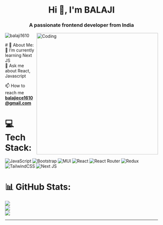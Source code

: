 <h1 align="center">Hi 👋, I'm BALAJI</h1>
<h3 align="center">A passionate frontend developer from India</h3>
<img align="right" alt="Coding" width="400" src="https://www.rlogical.com/wp-content/uploads/2020/07/react-js-developer.png"></img>
<p align="left"> <img src="https://komarev.com/ghpvc/?username=balaji1610&label=Profile%20views&color=0e75b6&style=flat" alt="balaji1610" /> </p>
# 💫 About Me:
<br>🌱 I’m currently learning Next JS<br>💬 Ask me about React, Javascript<br>


 📫 How to reach me **balajiece1610@gmail.com**




# 💻 Tech Stack:
![JavaScript](https://img.shields.io/badge/javascript-%23323330.svg?style=for-the-badge&logo=javascript&logoColor=%23F7DF1E) ![Bootstrap](https://img.shields.io/badge/bootstrap-%23563D7C.svg?style=for-the-badge&logo=bootstrap&logoColor=white) ![MUI](https://img.shields.io/badge/MUI-%230081CB.svg?style=for-the-badge&logo=material-ui&logoColor=white) ![React](https://img.shields.io/badge/react-%2320232a.svg?style=for-the-badge&logo=react&logoColor=%2361DAFB) ![React Router](https://img.shields.io/badge/React_Router-CA4245?style=for-the-badge&logo=react-router&logoColor=white) ![Redux](https://img.shields.io/badge/redux-%23593d88.svg?style=for-the-badge&logo=redux&logoColor=white) ![TailwindCSS](https://img.shields.io/badge/tailwindcss-%2338B2AC.svg?style=for-the-badge&logo=tailwind-css&logoColor=white) ![Next JS](https://img.shields.io/badge/Next-black?style=for-the-badge&logo=next.js&logoColor=white)
# 📊 GitHub Stats:
![](https://github-readme-stats.vercel.app/api?username=balaji1610&theme=default&hide_border=false&include_all_commits=false&count_private=false)<br/>
![](https://github-readme-streak-stats.herokuapp.com/?user=balaji1610&theme=default&hide_border=false)<br/>
![](https://github-readme-stats.vercel.app/api/top-langs/?username=balaji1610&theme=default&hide_border=false&include_all_commits=false&count_private=false&layout=compact)

---


<!-- Proudly created with GPRM ( https://gprm.itsvg.in ) -->
